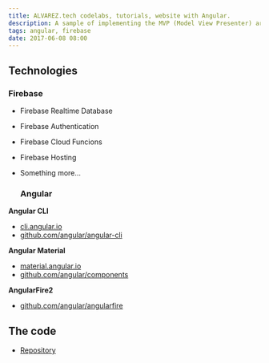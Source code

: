 ```yaml
---
title: ALVAREZ.tech codelabs, tutorials, website with Angular. 
description: A sample of implementing the MVP (Model View Presenter) architecture pattern in an Android application.
tags: angular, firebase
date: 2017-06-08 08:00
---
```


## Technologies

### Firebase

* Firebase Realtime Database
* Firebase Authentication
* Firebase Cloud Funcions
* Firebase Hosting
* Something more...
  
  ### Angular
  
__Angular CLI__

* [cli.angular.io](https://cli.angular.io/)
* [github.com/angular/angular-cli](https://github.com/angular/angular-cli)
  
__Angular Material__

* [material.angular.io](https://material.angular.io/)
* [github.com/angular/components](https://github.com/angular/components)
  
__AngularFire2__

* [github.com/angular/angularfire](https://github.com/angular/angularfire)

## The code

* [Repository](https://github.com/alvareztech/maksha-web)

